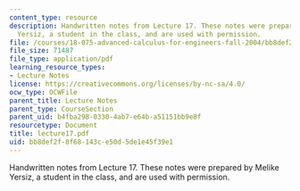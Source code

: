 ```yaml
---
content_type: resource
description: Handwritten notes from Lecture 17. These notes were prepared by Melike
  Yersiz, a student in the class, and are used with permission.
file: /courses/18-075-advanced-calculus-for-engineers-fall-2004/bb8def2f8f68143ce50d5de1e45f39e1_lecture17.pdf
file_size: 71487
file_type: application/pdf
learning_resource_types:
- Lecture Notes
license: https://creativecommons.org/licenses/by-nc-sa/4.0/
ocw_type: OCWFile
parent_title: Lecture Notes
parent_type: CourseSection
parent_uid: b4fba298-0330-4ab7-e64b-a51151bb9e8f
resourcetype: Document
title: lecture17.pdf
uid: bb8def2f-8f68-143c-e50d-5de1e45f39e1
---
```

Handwritten notes from Lecture 17. These notes were prepared by Melike Yersiz, a student in the class, and are used with permission.